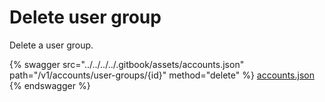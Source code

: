 # Delete user group

Delete a user group.

{% swagger src="../../../../.gitbook/assets/accounts.json" path="/v1/accounts/user-groups/{id}" method="delete" %}
[accounts.json](../../../../.gitbook/assets/accounts.json)
{% endswagger %}
